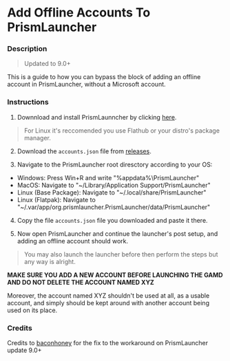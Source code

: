 # Add Offline Accounts To PrismLauncher

### Description

> Updated to 9.0+

This is a guide to how you can bypass the block of adding an offline account in PrismLauncher, without a Microsoft account.

### Instructions

1) Downnload and install PrismLaunncher by clicking [here](https://prismlauncher.org/download/).
> For Linux it's reccomended you use Flathub or your distro's package manager.

2) Download the `accounts.json` file from [releases](https://github.com/Rustring/PrismLauncher-Cracking-Guide/releases).
  
3) Navigate to the PrismLauncher root diresctory according to your OS:
* Windows: Press Win+R and write "%appdata%\PrismLauncher"
* MacOS: Navigate to "~/Library/Application Support/PrismLauncher"
* Linux (Base Package): Navigate to "~/.local/share/PrismLauncher"
* Linux (Flatpak): Navigate to "~/.var/app/org.prismlauncher.PrismLauncher/data/PrismLauncher"

4) Copy the file `accounts.json` file you downloaded and paste it there.

5) Now open PrismLauncher and continue the launcher's post setup, and adding an offline account should work.
> You may also launch the launcher before then perform the steps but any way is alright.

__MAKE SURE YOU ADD A NEW ACCOUNT BEFORE LAUNCHING THE GAMD AND DO NOT DELETE THE ACCOUNT NAMED XYZ__

Moreover, the account named XYZ shouldn't be used at all, as a usable account, and simply should be kept around with another account being used on its place.

### Credits

Credits to [baconhoney](https://github.com/baconhoney) for the fix to the workaround on PrismLauncher update 9.0+
